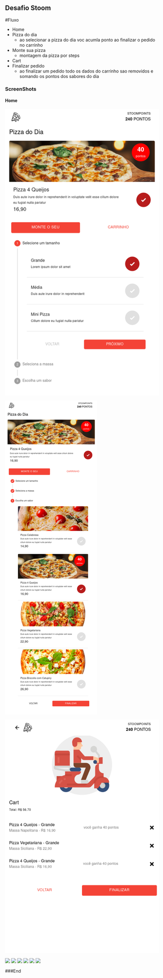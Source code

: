 ## Desafio Stoom
#Fluxo
- Home
 - Pizza do dia 
   - ao selecionar a pizza do dia voc acumla ponto ao finalizar o pedido no carrinho
 - Monte sua pizza
   - montagem da pizza por steps
- Cart
 - Finalizar pedido
	- ao finalizar um pedido todo os dados do carrinho sao removidos e somando os pontos dos sabores do dia


### ScreenShots

#### Home

![](https://raw.githubusercontent.com/rafaelsgodoy/desafio-stoom/main/screenshots/home1.png)

![](https://raw.githubusercontent.com/rafaelsgodoy/desafio-stoom/main/screenshots/home2.png)

![](https://raw.githubusercontent.com/rafaelsgodoy/desafio-stoom/main/screenshots/cart.png)

![](https://img.shields.io/github/stars/pandao/editor.md.svg) ![](https://img.shields.io/github/forks/pandao/editor.md.svg) ![](https://img.shields.io/github/tag/pandao/editor.md.svg) ![](https://img.shields.io/github/release/pandao/editor.md.svg) ![](https://img.shields.io/github/issues/pandao/editor.md.svg) ![](https://img.shields.io/bower/v/editor.md.svg)

###End

